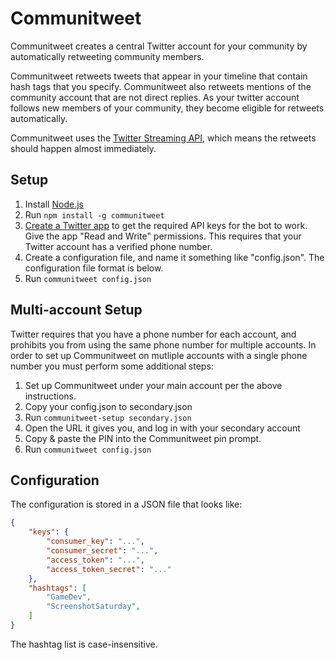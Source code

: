 # Communitweet

Communitweet creates a central Twitter account for your community by automatically retweeting community members.

Communitweet retweets tweets that appear in your timeline that contain hash tags that you specify.
Communitweet also retweets mentions of the community account that are not direct replies.
As your twitter account follows new members of your community, they become eligible for retweets automatically.

Communitweet uses the [Twitter Streaming API](https://dev.twitter.com/docs/api/streaming), which means the retweets should happen almost immediately.

## Setup

1. Install [Node.js](http://nodejs.org/)
2. Run `npm install -g communitweet`
3. [Create a Twitter app](https://apps.twitter.com/) to get the required API keys for the bot to work. Give the app "Read and Write" permissions. This requires that your Twitter account has a verified phone number.
4. Create a configuration file, and name it something like "config.json". The configuration file format is below.
5. Run `communitweet config.json`

## Multi-account Setup

Twitter requires that you have a phone number for each account, and prohibits you from using the same phone number for multiple accounts. In order to set up Communitweet on mutliple accounts with a single phone number you must perform some additional steps:

1. Set up Communitweet under your main account per the above instructions.
2. Copy your config.json to secondary.json
3. Run `communitweet-setup secondary.json`
4. Open the URL it gives you, and log in with your secondary account
5. Copy & paste the PIN into the Communitweet pin prompt.
6. Run `communitweet config.json`

## Configuration

The configuration is stored in a JSON file that looks like:

```json
{
	"keys": {
		"consumer_key": "...",
		"consumer_secret": "...",
		"access_token": "...",
		"access_token_secret": "..."
	},
	"hashtags": [
		"GameDev",
		"ScreenshotSaturday",
	]
}
```
The hashtag list is case-insensitive.
